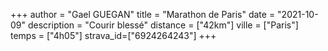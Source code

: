 +++
author = "Gael GUEGAN"
title = "Marathon de Paris"
date = "2021-10-09"
description = "Courir blessé"
distance = ["42km"]
ville = ["Paris"]
temps = ["4h05"]
strava_id=["6924264243"]
+++